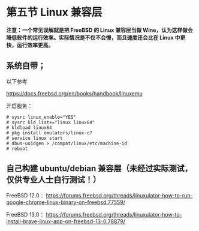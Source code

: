 # 第五节 Linux 兼容层

**注意：一个常见误解就是把 FreeBSD 的 Linux 兼容层当做 Wine，认为这样做会降低软件的运行效率。实际情况是不仅不会慢，而且速度还会比在 Linux 中更快，运行效率更高。**

## 系统自带；

以下参考

https://docs.freebsd.org/en/books/handbook/linuxemu

开启服务：

```
# sysrc linux_enable="YES"
# sysrc kld_list+="linux linux64"
# kldload linux64
# pkg install emulators/linux-c7
# service linux start
# dbus-uuidgen > /compat/linux/etc/machine-id
# reboot
```

## 自己构建 ubuntu/debian 兼容层（未经过实际测试，仅供专业人士自行测试！）

FreeBSD 12.0： https://forums.freebsd.org/threads/linuxulator-how-to-run-google-chrome-linux-binary-on-freebsd.77559/

FreeBSD 13.0： https://forums.freebsd.org/threads/linuxulator-how-to-install-brave-linux-app-on-freebsd-13-0.78879/
